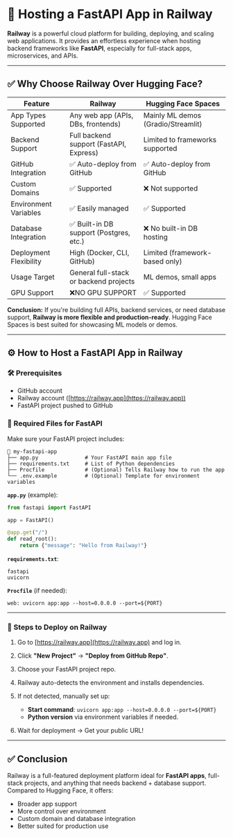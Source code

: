 # 🚀 Hosting a FastAPI App in Railway

**Railway** is a powerful cloud platform for building, deploying, and scaling web applications. It provides an effortless experience when hosting backend frameworks like **FastAPI**, especially for full-stack apps, microservices, and APIs.

---

## ✅ Why Choose Railway Over Hugging Face?

| Feature                | **Railway**                             | **Hugging Face Spaces**              |
| ---------------------- | --------------------------------------- | -------------------------------------|
| App Types Supported    | Any web app (APIs, DBs, frontends)      | Mainly ML demos (Gradio/Streamlit)   |
| Backend Support        | Full backend support (FastAPI, Express) | Limited to frameworks supported      |
| GitHub Integration     | ✅ Auto-deploy from GitHub               | ✅ Auto-deploy from GitHub          |
| Custom Domains         | ✅ Supported                             | ❌ Not supported                    |
| Environment Variables  | ✅ Easily managed                        | ✅ Supported                        |
| Database Integration   | ✅ Built-in DB support (Postgres, etc.)  | ❌ No built-in DB hosting           |
| Deployment Flexibility | High (Docker, CLI, GitHub)              | Limited (framework-based only)       |
| Usage Target           | General full-stack or backend projects  | ML demos, small apps                 |
| GPU Support            | ❌NO GPU SUPPORT                         |  ✅ Supported                       |
**Conclusion:** If you're building full APIs, backend services, or need database support, **Railway is more flexible and production-ready**. Hugging Face Spaces is best suited for showcasing ML models or demos.

---

## ⚙️ How to Host a FastAPI App in Railway

### 🛠️ Prerequisites

* GitHub account
* Railway account ([https://railway.app](https://railway.app))
* FastAPI project pushed to GitHub

### 📁 Required Files for FastAPI

Make sure your FastAPI project includes:

```
📁 my-fastapi-app
├── app.py               # Your FastAPI main app file
├── requirements.txt     # List of Python dependencies
├── Procfile             # (Optional) Tells Railway how to run the app
└── .env.example         # (Optional) Template for environment variables
```

**`app.py`** (example):

```python
from fastapi import FastAPI

app = FastAPI()

@app.get("/")
def read_root():
    return {"message": "Hello from Railway!"}
```

**`requirements.txt`**:

```
fastapi
uvicorn
```

**`Procfile`** (if needed):

```
web: uvicorn app:app --host=0.0.0.0 --port=${PORT}
```

---

### 🚀 Steps to Deploy on Railway

1. Go to [https://railway.app](https://railway.app) and log in.
2. Click **"New Project"** → **"Deploy from GitHub Repo"**.
3. Choose your FastAPI project repo.
4. Railway auto-detects the environment and installs dependencies.
5. If not detected, manually set up:

   * **Start command**:
     `uvicorn app:app --host=0.0.0.0 --port=${PORT}`
   * **Python version** via environment variables if needed.
6. Wait for deployment → Get your public URL!

---

## ✅ Conclusion

Railway is a full-featured deployment platform ideal for **FastAPI apps**, full-stack projects, and anything that needs backend + database support. Compared to Hugging Face, it offers:

* Broader app support
* More control over environment
* Custom domain and database integration
* Better suited for production use




